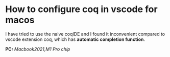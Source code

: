 # How to configure coq in vscode for macos

I have tried to use the naive coqIDE and I found it inconvenient compared to vscode extension coq, which has **automatic completion function**.

**PC:** _Macbook2021,M1 Pro chip_
